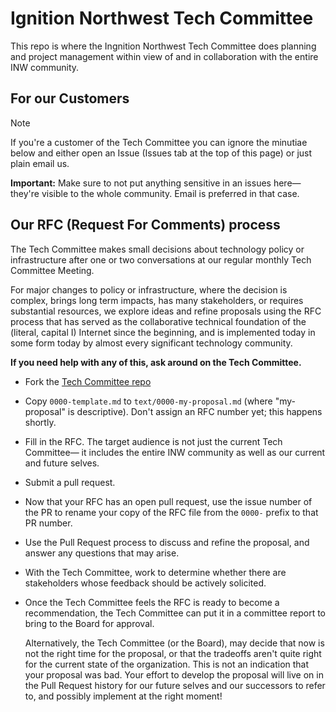 # Ignition Northwest Tech Committee
This repo is where the Ingnition Northwest Tech Committee does planning and
project management within view of and in collaboration with the entire INW
community.

## For our Customers
> [!NOTE]
> If you're a customer of the Tech Committee you can ignore the minutiae below
> and either open an Issue (Issues tab at the top of this page) or just plain
> email us.
> 
> **Important:** Make sure to not put anything sensitive in an issues
> here&mdash; they're visible to the whole community. Email is preferred in
> that case.

## Our RFC (Request For Comments) process
The Tech Committee makes small decisions about technology policy or
infrastructure after one or two conversations at our regular monthly
Tech Committee Meeting.

For major changes to policy or infrastructure, where the decision is complex,
brings long term impacts, has many stakeholders, or requires substantial
resources, we explore ideas and refine proposals using the RFC process that has
served as the collaborative technical foundation of the (literal, capital I)
Internet since the beginning, and is implemented today in some form today by
almost every significant technology community.

**If you need help with any of this, ask around on the Tech Committee.**

  - Fork the [Tech Committee repo]
  - Copy `0000-template.md` to `text/0000-my-proposal.md` (where "my-proposal"
    is descriptive). Don't assign an RFC number yet; this happens shortly.
  - Fill in the RFC. The target audience is not just the current Tech
    Committee&mdash; it includes the entire INW community as well as our
    current and future selves.
  - Submit a pull request.
  - Now that your RFC has an open pull request, use the issue number of the PR
    to rename your copy of the RFC file from the `0000-` prefix to that PR
    number.
  - Use the Pull Request process to discuss and refine the proposal, and
    answer any questions that may arise.
  - With the Tech Committee, work to determine whether there are stakeholders
    whose feedback should be actively solicited.
  - Once the Tech Committee feels the RFC is ready to become a recommendation,
    the Tech Committee can put it in a committee report to bring to the Board
    for approval.
    
    Alternatively, the Tech Committee (or the Board), may decide that now
    is not the right time for the proposal, or that the tradeoffs aren't quite
    right for the current state of the organization. This is not an indication
    that your proposal was bad. Your effort to develop the proposal will
    live on in the Pull Request history for our future selves and our
    successors to refer to, and possibly implement at the right moment!

[Tech Committee repo]: https://github.com/ignitionnw/tech-committee